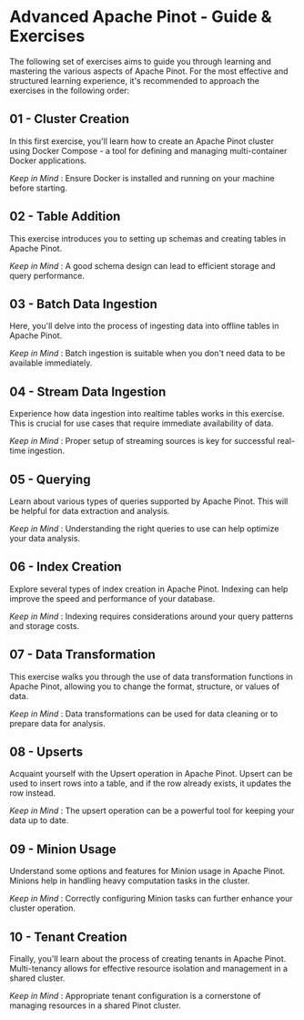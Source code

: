 # Advanced Apache Pinot - Guide & Exercises

The following set of exercises aims to guide you through learning and mastering the various aspects of Apache Pinot.
For the most effective and structured learning experience, it's recommended to approach the exercises in the following order:

## 01 - Cluster Creation

In this first exercise, you'll learn how to create an Apache Pinot cluster using Docker Compose - a tool for defining and managing multi-container Docker applications.

*Keep in Mind* : Ensure Docker is installed and running on your machine before starting.

## 02 - Table Addition

This exercise introduces you to setting up schemas and creating tables in Apache Pinot.

*Keep in Mind* : A good schema design can lead to efficient storage and query performance.

## 03 - Batch Data Ingestion

Here, you'll delve into the process of ingesting data into offline tables in Apache Pinot.

*Keep in Mind* : Batch ingestion is suitable when you don't need data to be available immediately.

## 04 - Stream Data Ingestion

Experience how data ingestion into realtime tables works in this exercise. This is crucial for use cases that require immediate availability of data.

*Keep in Mind* : Proper setup of streaming sources is key for successful real-time ingestion.

## 05 - Querying

Learn about various types of queries supported by Apache Pinot.
This will be helpful for data extraction and analysis.

*Keep in Mind* : Understanding the right queries to use can help optimize your data analysis.

## 06 - Index Creation

Explore several types of index creation in Apache Pinot.
Indexing can help improve the speed and performance of your database.

*Keep in Mind* : Indexing requires considerations around your query patterns and storage costs.

## 07 - Data Transformation

This exercise walks you through the use of data transformation functions in Apache Pinot, allowing you to change the format, structure, or values of data.

*Keep in Mind* : Data transformations can be used for data cleaning or to prepare data for analysis.

## 08 - Upserts

Acquaint yourself with the Upsert operation in Apache Pinot.
Upsert can be used to insert rows into a table, and if the row already exists, it updates the row instead.

*Keep in Mind* : The upsert operation can be a powerful tool for keeping your data up to date.

## 09 - Minion Usage

Understand some options and features for Minion usage in Apache Pinot.
Minions help in handling heavy computation tasks in the cluster.

*Keep in Mind* : Correctly configuring Minion tasks can further enhance your cluster operation.

## 10 - Tenant Creation

Finally, you'll learn about the process of creating tenants in Apache Pinot.
Multi-tenancy allows for effective resource isolation and management in a shared cluster.

*Keep in Mind* : Appropriate tenant configuration is a cornerstone of managing resources in a shared Pinot cluster.
